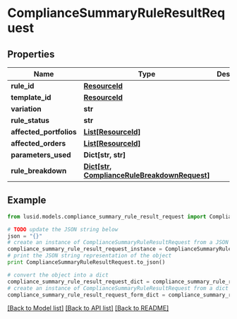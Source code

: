 # ComplianceSummaryRuleResultRequest


## Properties
Name | Type | Description | Notes
------------ | ------------- | ------------- | -------------
**rule_id** | [**ResourceId**](ResourceId.md) |  | 
**template_id** | [**ResourceId**](ResourceId.md) |  | 
**variation** | **str** |  | 
**rule_status** | **str** |  | 
**affected_portfolios** | [**List[ResourceId]**](ResourceId.md) |  | 
**affected_orders** | [**List[ResourceId]**](ResourceId.md) |  | 
**parameters_used** | **Dict[str, str]** |  | 
**rule_breakdown** | [**Dict[str, ComplianceRuleBreakdownRequest]**](ComplianceRuleBreakdownRequest.md) |  | 

## Example

```python
from lusid.models.compliance_summary_rule_result_request import ComplianceSummaryRuleResultRequest

# TODO update the JSON string below
json = "{}"
# create an instance of ComplianceSummaryRuleResultRequest from a JSON string
compliance_summary_rule_result_request_instance = ComplianceSummaryRuleResultRequest.from_json(json)
# print the JSON string representation of the object
print ComplianceSummaryRuleResultRequest.to_json()

# convert the object into a dict
compliance_summary_rule_result_request_dict = compliance_summary_rule_result_request_instance.to_dict()
# create an instance of ComplianceSummaryRuleResultRequest from a dict
compliance_summary_rule_result_request_form_dict = compliance_summary_rule_result_request.from_dict(compliance_summary_rule_result_request_dict)
```
[[Back to Model list]](../README.md#documentation-for-models) [[Back to API list]](../README.md#documentation-for-api-endpoints) [[Back to README]](../README.md)


